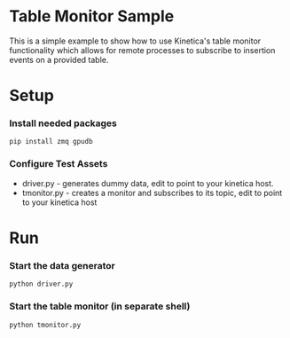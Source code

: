 # Table Monitor Sample  

This is a simple example to show how to use Kinetica's table monitor functionality which allows for remote processes to subscribe to insertion events on a provided table. 

# Setup
### Install needed packages
    pip install zmq gpudb 

### Configure Test Assets

 - driver.py - generates dummy data, edit to point to your kinetica host.
 - tmonitor.py - creates a monitor and subscribes to its topic, edit to point to your kinetica host

# Run 

 ### Start the data generator

    python driver.py

### Start the table monitor (in separate shell)

    python tmonitor.py

 

